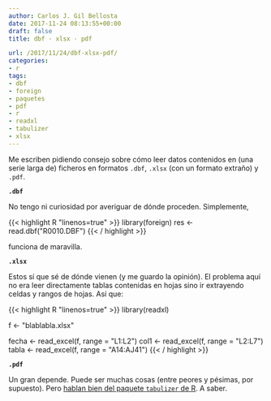 ```yaml
---
author: Carlos J. Gil Bellosta
date: 2017-11-24 08:13:55+00:00
draft: false
title: dbf · xlsx · pdf

url: /2017/11/24/dbf-xlsx-pdf/
categories:
- r
tags:
- dbf
- foreign
- paquetes
- pdf
- r
- readxl
- tabulizer
- xlsx
---
```


Me escriben pidiendo consejo sobre cómo leer datos contenidos en (una serie larga de) ficheros en formatos `.dbf`, `.xlsx` (con un formato extraño) y `.pdf`.

**`.dbf`**

No tengo ni curiosidad por averiguar de dónde proceden. Simplemente,

{{< highlight R "linenos=true" >}}
library(foreign)
res <-read.dbf("R0010.DBF")
{{< / highlight >}}

funciona de maravilla.

**`.xlsx`**

Estos sí que sé de dónde vienen (y me guardo la opinión). El problema aquí no era leer directamente tablas contenidas en hojas sino ir extrayendo celdas y rangos de hojas. Así que:

{{< highlight R "linenos=true" >}}
library(readxl)

f <- "blablabla.xlsx"

fecha <- read_excel(f, range = "L1:L2")
col1  <- read_excel(f, range = "L2:L7")
tabla <- read_excel(f, range = "A14:AJ41")
{{< / highlight >}}

**`.pdf`**

Un gran depende. Puede ser muchas cosas (entre peores y pésimas, por supuesto). Pero [hablan bien del paquete `tabulizer` de R](https://datascienceplus.com/extracting-tables-from-pdfs-in-r-using-the-tabulizer-package/). A saber.



